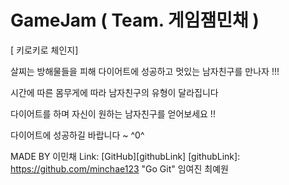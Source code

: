 # GameJam ( Team. 게임잼민채 )

[ 키로키로 체인지]

살찌는 방해물들을 피해 다이어트에 성공하고
멋있는 남자친구를 만나자 !!!

시간에 따른 몸무게에 따라 남자친구의 유형이 달라집니다

다이어트를 하며 자신이 원하는 남자친구를 얻어보세요 !! 

다이어트에 성공하길 바랍니다 ~ ^0^










MADE BY
이민채 Link: [GitHub][githubLink]
[githubLink]: https://github.com/minchae123 "Go Git"
임여진 
최예원
